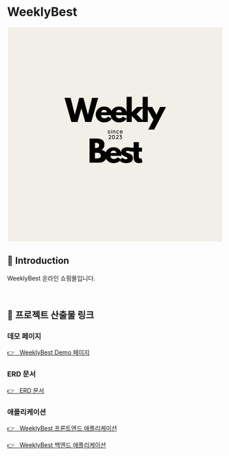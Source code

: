 # WeeklyBest

<p align="center">
    <a href="" target="_blank"><img src="https://github.com/WeeklyBest/.github/raw/main/images/logo.png" /></a>
</p>

## 📝 Introduction

WeeklyBest 온라인 쇼핑몰입니다.

<br>

## 🔗 프로젝트 산출물 링크

### 데모 페이지

[👉 &nbsp;&nbsp;WeeklyBest Demo 페이지]('링크예정')<br>

### ERD 문서

[👉 &nbsp;&nbsp;ERD 문서](https://www.erdcloud.com/d/QYwZZBuqJw8wwvip2)

### 애플리케이션

[👉 &nbsp;&nbsp;WeeklyBest 프론트엔드 애플리케이션](https://github.com/WeeklyBest/weeklybest-frontend)

[👉 &nbsp;&nbsp;WeeklyBest 백엔드 애플리케이션](https://github.com/WeeklyBest/weeklybest-backend)
